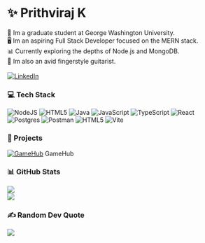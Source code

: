 # ✨ Prithviraj K
🏫  Im a graduate student at George Washington University.<br>
🖥️  Im an aspiring Full Stack Developer focused on the MERN stack.<br>
📊  Currently exploring the depths of Node.js and MongoDB.<br>
🎸  Im also an avid fingerstyle guitarist.<br><br>
[![LinkedIn](https://img.shields.io/badge/LinkedIn-%230077B5.svg?logo=linkedin&logoColor=white)](https://linkedin.com/in/prithkalai) 

### 💻 Tech Stack
![NodeJS](https://img.shields.io/badge/node.js-6DA55F?style=for-the-badge&logo=node.js&logoColor=white) ![HTML5](https://img.shields.io/badge/html5-%23E34F26.svg?style=for-the-badge&logo=html5&logoColor=white) ![Java](https://img.shields.io/badge/java-%23ED8B00.svg?style=for-the-badge&logo=openjdk&logoColor=white) ![JavaScript](https://img.shields.io/badge/javascript-%23323330.svg?style=for-the-badge&logo=javascript&logoColor=%23F7DF1E) ![TypeScript](https://img.shields.io/badge/typescript-%23007ACC.svg?style=for-the-badge&logo=typescript&logoColor=white) ![React](https://img.shields.io/badge/react-%2320232a.svg?style=for-the-badge&logo=react&logoColor=%2361DAFB) ![Postgres](https://img.shields.io/badge/postgres-%23316192.svg?style=for-the-badge&logo=postgresql&logoColor=white) ![Postman](https://img.shields.io/badge/Postman-FF6C37?style=for-the-badge&logo=postman&logoColor=white) ![HTML5](https://img.shields.io/badge/html5-%23E34F26.svg?style=for-the-badge&logo=html5&logoColor=white) ![Vite](https://img.shields.io/badge/vite-%23646CFF.svg?style=for-the-badge&logo=vite&logoColor=white)

### 🏁 Projects
[![GameHub](URL-to-the-image)](https://game-hub-bice-nu.vercel.app)
GameHub


### 📊 GitHub Stats
![](https://github-readme-streak-stats.herokuapp.com/?user=Prithvi0709&theme=radical&hide_border=true)<br/>
![](https://github-readme-stats.vercel.app/api/top-langs/?username=Prithvi0709&theme=radical&hide_border=true&include_all_commits=true&count_private=true&layout=compact)


### ✍️ Random Dev Quote
![](https://quotes-github-readme.vercel.app/api?type=horizontal&theme=radical)

<!-- Proudly created with GPRM ( https://gprm.itsvg.in ) -->
